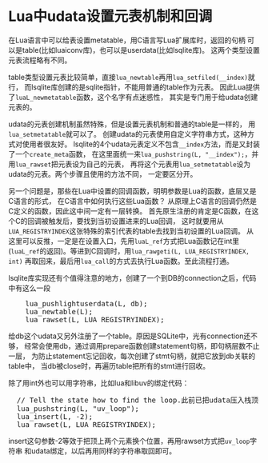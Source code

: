 Lua中udata设置元表机制和回调
====
在Lua语言中可以给表设置metatable，用C语言写Lua扩展库时，返回的句柄
可以是table(比如luaiconv库)，也可以是userdata(比如lsqlite库)。
这两个类型设置元表流程略有不同。

table类型设置元表比较简单，直接`lua_newtable`再用`lua_setfiled(__index)`就行，
而lsqlite库创建的是sqlite指针，不能用普通的table作为元表。
因此Lua提供了`luaL_newmetatable`函数，这个名字有点迷惑性，
其实是专门用于给udata创建元表的。

udata的元表创建机制虽然特殊，但是设置元表机制和普通的table是一样的，
用`lua_setmetatable`就可以了。
创建udata的元表使用自定义字符串方式，这种方式对使用者很友好。
lsqlite的4个udata元表定义不包含`__index`方法，而是又封装了一个`create_meta`函数，
在这里面统一来`lua_pushstring(L, "__index");`，并用`lua_rawset`把元表设为自己的元表，
再将这个元表用`lua_setmetatable`设为udata的元表。两个步骤且使用的方法不同，
一定要区分开。

另一个问题是，那些在Lua中设置的回调函数，明明参数是Lua的函数，底层又是C语言的形式，
在C语言中如何执行这些Lua函数？
从原理上C语言的回调仍然是C定义的函数，因此这中间一定有一层转换。
首先原生注册的肯定是C函数，在这个C的回调被触发后，要找到当初设置进来的Lua回调，
这时就要用从`LUA_REGISTRYINDEX`这张特殊的索引代表的table去找到当初设置的Lua回调。
从这里可以反推，一定是在设置入口，先用`luaL_ref`方式把Lua函数记在int里
(`luaL_ref`的返回)。等进到C回调时，用`lua_rawgeti(L, LUA_REGISTRYINDEX, int)`
再取回来，最后用`lua_call`的方式去执行Lua函数。至此流程打通。

lsqlite库实现还有个值得注意的地方，创建了一个到DB的connection之后，代码中有这么一段
<pre>
    lua_pushlightuserdata(L, db);
    lua_newtable(L);
    lua_rawset(L, LUA_REGISTRYINDEX);
</pre>
给db这个udata又另外注册了一个table。原因是SQLite中，光有connection还不够，
经常会使用db，通过调用prepare函数创建statement句柄，即句柄层数不止一层，
为防止statement忘记回收，每次创建了stmt句柄，就把它放到db关联的table中，
当db被close时，再遍历table把所有的stmt进行回收。

除了用int外也可以用字符串，比如lua和libuv的绑定代码：
<pre>
  // Tell the state how to find the loop.此前已把udata压入栈顶
  lua_pushstring(L, "uv_loop");
  lua_insert(L, -2);
  lua_rawset(L, LUA_REGISTRYINDEX);
</pre>
insert这句参数-2等效于把顶上两个元素换个位置，再用rawset方式把`uv_loop`字符串
和udata绑定，以后再用同样的字符串取回即可。